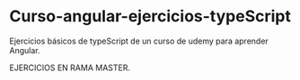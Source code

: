 # Curso-angular-ejercicios-typeScript
Ejercicios básicos de typeScript de un curso de udemy para aprender Angular.

EJERCICIOS EN RAMA MASTER.
